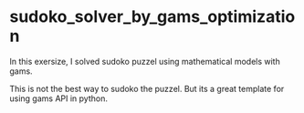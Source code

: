 # sudoko_solver_by_gams_optimization
In this exersize, I solved sudoko puzzel using mathematical models with gams.

This is not the best way to sudoko the puzzel. But its a great template for using gams API in python.
